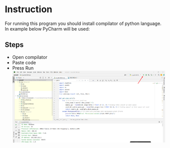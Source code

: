  
# Instruction

For running this program you should install compilator of python language. In example below PyCharm will be used:

## Steps

- Open compilator
- Paste code
- Press Run
![Screenshot](img.png)



